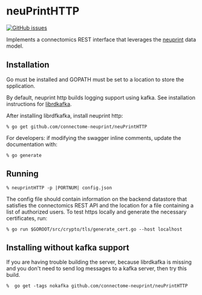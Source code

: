 # neuPrintHTTP


[![GitHub issues](https://img.shields.io/github/issues/connectome-neuprint/neuPrintHTTP.svg)](https://GitHub.com/connectome-neuprint/neuPrintHTTP/issues/)

Implements a connectomics REST interface that leverages the [neuprint](https://github.com/janelia-flyem/neuPrint) data model.

## Installation

Go must be installed and GOPATH must be set to a location to store the spplication.

By default, neuprint http builds logging support using kafka.  See installation instructions
for [librdkafka](https://github.com/confluentinc/confluent-kafka-go#installing-librdkafka).

After installing librdfkafka, install neuprint http:

    % go get github.com/connectome-neuprint/neuPrintHTTP

For developers: if modifying the swagger inline comments, update the documentation with:

    % go generate

## Running

    % neuprintHTTP -p |PORTNUM| config.json
 
The config file should contain information on the backend datastore that satisfies the connectomics REST API and the location for a file containing
a list of authorized users.  To test https locally and generate the necessary certificates, run:

    % go run $GOROOT/src/crypto/tls/generate_cert.go --host localhost

## Installing without kafka support

If you are having trouble building the server, because librdkafka is missing and you don't need to send log messages to a kafka server, then try this build.

    %  go get -tags nokafka github.com/connectome-neuprint/neuPrintHTTP

